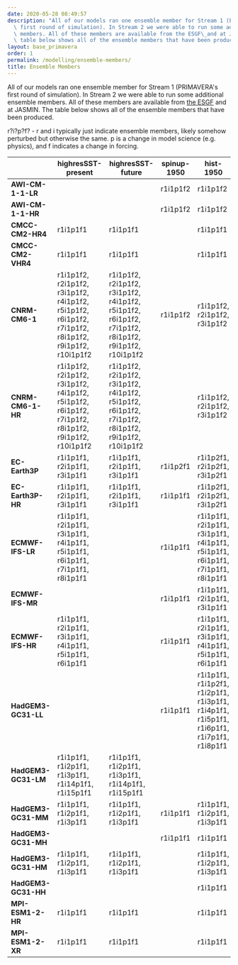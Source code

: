 ```yaml
---
date: 2020-05-28 08:49:57
description: "All of our models ran one ensemble member for Stream 1 (PRIMAVERA's\
  \ first round of simulation). In Stream 2 we were able to run some additional ensemble\
  \ members. All of these members are available from the ESGF\_and at JASMIN. The\
  \ table below shows all of the ensemble members that have been produced."
layout: base_primavera
order: 1
permalink: /modelling/ensemble-members/
title: Ensemble Members
---
```


<p>All of our models ran one ensemble member for Stream 1 (PRIMAVERA's first round of simulation). In Stream 2 we were able to run some additional ensemble members. All of these members are available from <a href="https://esgf-index1.ceda.ac.uk/search/primavera-ceda/">the ESGF</a> and at JASMIN. The table below shows all of the ensemble members that have been produced.</p>
<p>r?i?p?f? - r and i typically just indicate ensemble members, likely somehow perturbed but otherwise the same. p is a change in model science (e.g. physics), and f indicates a change in forcing.</p>
<table class="table table-bordered">
<thead>
<tr><th> </th><th>highresSST-present</th><th>highresSST-future</th><th>spinup-1950</th><th>hist-1950</th><th>control-1950</th><th>highres-future</th></tr>
</thead>
<tbody>
<tr>
<td><b>AWI-CM-1-1-LR</b></td>
<td></td>
<td></td>
<td>r1i1p1f2</td>
<td>r1i1p1f2</td>
<td>r1i1p1f2</td>
<td></td>
</tr>
<tr>
<td><b>AWI-CM-1-1-HR</b></td>
<td></td>
<td></td>
<td>r1i1p1f2</td>
<td>r1i1p1f2</td>
<td>r1i1p1f2</td>
<td></td>
</tr>
<tr>
<td><b>CMCC-CM2-HR4</b></td>
<td>r1i1p1f1</td>
<td>r1i1p1f1</td>
<td></td>
<td>r1i1p1f1</td>
<td>r1i1p1f1</td>
<td>r1i1p1f1</td>
</tr>
<tr>
<td><b>CMCC-CM2-VHR4</b></td>
<td>r1i1p1f1</td>
<td>r1i1p1f1</td>
<td></td>
<td>r1i1p1f1</td>
<td>r1i1p1f1</td>
<td>r1i1p1f1</td>
</tr>
<tr>
<td><b>CNRM-CM6-1</b></td>
<td>r1i1p1f2, r2i1p1f2, r3i1p1f2, r4i1p1f2, r5i1p1f2, r6i1p1f2, r7i1p1f2, r8i1p1f2, r9i1p1f2, r10i1p1f2</td>
<td>r1i1p1f2, r2i1p1f2, r3i1p1f2, r4i1p1f2, r5i1p1f2, r6i1p1f2, r7i1p1f2, r8i1p1f2, r9i1p1f2, r10i1p1f2</td>
<td>r1i1p1f2</td>
<td>r1i1p1f2, r2i1p1f2, r3i1p1f2</td>
<td>r1i1p1f2</td>
<td>r1i1p1f2, r2i1p1f2, r3i1p1f2</td>
</tr>
<tr>
<td><b>CNRM-CM6-1-HR</b></td>
<td>r1i1p1f2, r2i1p1f2, r3i1p1f2, r4i1p1f2, r5i1p1f2, r6i1p1f2, r7i1p1f2, r8i1p1f2, r9i1p1f2, r10i1p1f2</td>
<td>r1i1p1f2, r2i1p1f2, r3i1p1f2, r4i1p1f2, r5i1p1f2, r6i1p1f2, r7i1p1f2, r8i1p1f2, r9i1p1f2, r10i1p1f2</td>
<td></td>
<td>r1i1p1f2, r2i1p1f2, r3i1p1f2</td>
<td>r1i1p1f2</td>
<td>r1i1p1f2, r2i1p1f2, r3i1p1f2</td>
</tr>
<tr>
<td><b>EC-Earth3P</b></td>
<td>r1i1p1f1, r2i1p1f1, r3i1p1f1</td>
<td>r1i1p1f1, r2i1p1f1, r3i1p1f1</td>
<td>r1i1p2f1</td>
<td>r1i1p2f1, r2i1p2f1, r3i1p2f1</td>
<td>r1i1p2f1, r2i1p2f1, r3i1p2f1</td>
<td>r1i1p2f1, r2i1p2f1, r3i1p2f1</td>
</tr>
<tr>
<td><b>EC-Earth3P-HR</b></td>
<td>r1i1p1f1, r2i1p1f1, r3i1p1f1</td>
<td>r1i1p1f1, r2i1p1f1, r3i1p1f1</td>
<td>r1i1p1f1</td>
<td>r1i1p2f1, r2i1p2f1, r3i1p2f1</td>
<td>r1i1p2f1, r2i1p2f1, r3i1p2f1</td>
<td>r1i1p2f1, r2i1p2f1, r3i1p2f1</td>
</tr>
<tr>
<td><b>ECMWF-IFS-LR</b></td>
<td>r1i1p1f1, r2i1p1f1, r3i1p1f1, r4i1p1f1, r5i1p1f1, r6i1p1f1, r7i1p1f1, r8i1p1f1</td>
<td></td>
<td>r1i1p1f1</td>
<td>r1i1p1f1, r2i1p1f1, r3i1p1f1, r4i1p1f1, r5i1p1f1, r6i1p1f1, r7i1p1f1, r8i1p1f1</td>
<td>r1i1p1f1</td>
<td></td>
</tr>
<tr>
<td><b>ECMWF-IFS-MR</b></td>
<td></td>
<td></td>
<td>r1i1p1f1</td>
<td>r1i1p1f1, r2i1p1f1, r3i1p1f1</td>
<td>r1i1p1f1</td>
<td></td>
</tr>
<tr>
<td><b>ECMWF-IFS-HR</b></td>
<td>r1i1p1f1, r2i1p1f1, r3i1p1f1, r4i1p1f1, r5i1p1f1, r6i1p1f1</td>
<td></td>
<td>r1i1p1f1</td>
<td>r1i1p1f1, r2i1p1f1, r3i1p1f1, r4i1p1f1, r5i1p1f1, r6i1p1f1</td>
<td>r1i1p1f1</td>
<td></td>
</tr>
<tr>
<td><b>HadGEM3-GC31-LL</b></td>
<td></td>
<td></td>
<td>r1i1p1f1</td>
<td>r1i1p1f1, r1i1p2f1, r1i2p1f1, r1i3p1f1, r1i4p1f1, r1i5p1f1, r1i6p1f1, r1i7p1f1, r1i8p1f1</td>
<td>r1i1p1f1</td>
<td>r1i1p1f1, r1i2p1f1, r1i3p1f1, r1i4p1f1</td>
</tr>
<tr>
<td><b>HadGEM3-GC31-LM</b></td>
<td>r1i1p1f1, r1i2p1f1, r1i3p1f1, r1i14p1f1, r1i15p1f1</td>
<td>r1i1p1f1, r1i2p1f1, r1i3p1f1, r1i14p1f1, r1i15p1f1</td>
<td></td>
<td></td>
<td></td>
<td></td>
</tr>
<tr>
<td><b>HadGEM3-GC31-MM</b></td>
<td>r1i1p1f1, r1i2p1f1, r1i3p1f1</td>
<td>r1i1p1f1, r1i2p1f1, r1i3p1f1</td>
<td>r1i1p1f1</td>
<td>r1i1p1f1, r1i2p1f1, r1i3p1f1</td>
<td>r1i1p1f1</td>
<td>r1i1p1f1, r1i2p1f1, r1i3p1f1</td>
</tr>
<tr>
<td><b>HadGEM3-GC31-MH</b></td>
<td></td>
<td></td>
<td>r1i1p1f1</td>
<td>r1i1p1f1</td>
<td>r1i1p1f1</td>
<td>r1i1p1f1</td>
</tr>
<tr>
<td><b>HadGEM3-GC31-HM</b></td>
<td>r1i1p1f1, r1i2p1f1, r1i3p1f1</td>
<td>r1i1p1f1, r1i2p1f1, r1i3p1f1</td>
<td></td>
<td>r1i1p1f1, r1i2p1f1, r1i3p1f1</td>
<td>r1i1p1f1</td>
<td>r1i1p1f1, r1i2p1f1, r1i3p1f1</td>
</tr>
<tr>
<td><b>HadGEM3-GC31-HH</b></td>
<td></td>
<td></td>
<td></td>
<td>r1i1p1f1</td>
<td>r1i1p1f1</td>
<td>r1i1p1f1</td>
</tr>
<tr>
<td><b>MPI-ESM1-2-HR</b></td>
<td>r1i1p1f1</td>
<td>r1i1p1f1</td>
<td></td>
<td>r1i1p1f1</td>
<td>r1i1p1f1</td>
<td>r1i1p1f1</td>
</tr>
<tr>
<td><b>MPI-ESM1-2-XR</b></td>
<td>r1i1p1f1</td>
<td>r1i1p1f1</td>
<td></td>
<td>r1i1p1f1</td>
<td>r1i1p1f1</td>
<td>r1i1p1f1</td>
</tr>
</tbody>
</table>
